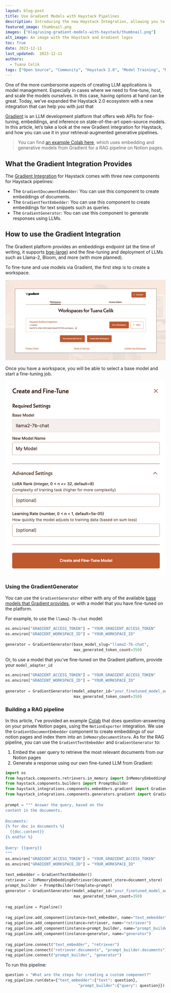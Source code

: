 ```yaml
---
layout: blog-post
title: Use Gradient Models with Haystack Pipelines
description: Introducing the new Haystack Integration, allowing you to easily fine-tune and deploy models on the Gradient platform which you can use in Haystack pipelines
featured_image: thumbnail.png
images: ["blog/using-gradient-models-with-haystack/thumbnail.png"]
alt_image: An image with the Haystack and Gradient logos
toc: True
date: 2023-12-11
last_updated:  2023-12-11
authors:
  - Tuana Celik
tags: ["Open Source", "Community", "Haystack 2.0", "Model Training", "MLOps", "LLM"]
---
```



One of the more cumbersome aspects of creating LLM applications is model management. Especially in cases where we need to fine-tune, host, and scale the models ourselves. In this case, having options at hand can be great. Today, we’ve expanded the Haystack 2.0 ecosystem with a new integration that can help you with just that

[Gradient](https://gradient.ai) is an LLM development platform that offers web APIs for fine-tuning, embeddings, and inference on state-of-the-art open-source models. In this article, let’s take a look at the new Gradient integration for Haystack, and how you can use it in your retrieval-augmented generative pipelines.

> You can find [an example Colab here](https://colab.research.google.com/drive/1CQZoKrU0AM3bJtWcAicYA2q5FTu-nPJj?usp=sharing), which uses embedding and generative models from Gradient for a RAG pipeline on Notion pages.

## What the Gradient Integration Provides

The [Gradient Integration](https://haystack.deepset.ai/integrations/gradient) for Haystack comes with three new components for Haystack pipelines:

-   The `GradientDocumentEmbedder`: You can use this component to create embeddings of documents.
-   The `GradientTextEmbedder`: You can use this component to create embeddings for text snippets such as queries.
-   The `GradientGenerator`: You can use this component to generate responses using LLMs.

## How to use the Gradient Integration

The Gradient platform provides an embeddings endpoint (at the time of writing, it supports [bge-large](https://huggingface.co/BAAI/bge-large-en-v1.5)) and the fine-tuning and deployment of LLMs such as Llama-2, Bloom, and more (with more planned).

To fine-tune and use models via Gradient, the first step is to create a workspace.

![Create a workspace](workspace.png#medium "Create a workspace")

Once you have a workspace, you will be able to select a base model and start a fine-tuning job.

![Fine-tune a model](fine-tuning.png#small "Fine-tune a model")

### Using the GradientGenerator

You can use the `GradientGenerator` either with any of the available [base models that Gradient provides](https://docs.gradient.ai/docs/models-1#%EF%B8%8F-gradient-hosted-llms), or with a model that you have fine-tuned on the platform.

For example, to use the `llama2-7b-chat` model:

```python
os.environ["GRADIENT_ACCESS_TOKEN"] = "YOUR_GRADIENT_ACCESS_TOKEN"
os.environ["GRADIENT_WORKSPACE_ID"] = "YOUR_WORKSPACE_ID"

generator = GradientGenerator(base_model_slug="llama2-7b-chat",
                              max_generated_token_count=350)

```

Or, to use a model that you’ve fine-tuned on the Gradient platform, provide your `model_adapter_id`

```python
os.environ["GRADIENT_ACCESS_TOKEN"] = "YOUR_GRADIENT_ACCESS_TOKEN"
os.environ["GRADIENT_WORKSPACE_ID"] = "YOUR_WORKSPACE_ID"

generator = GradientGenerator(model_adapter_id="your_finetuned_model_adapter_id",
                              max_generated_token_count=350)

```

### Building a RAG pipeline

In this article, I’ve provided an example [Colab](https://colab.research.google.com/drive/1CQZoKrU0AM3bJtWcAicYA2q5FTu-nPJj?usp=sharing) that does question-answering on your private Notion pages, using the `NotionExporter` integration. We use the `GradientDocumentEmbedder` component to create embeddings of our notion pages and index them into an `InMemoryDocumentStore`. As for the RAG pipeline, you can use the `GradientTextEmbedder` and `GradientGenerator` to:

1.  Embed the user query to retrieve the most relevant documents from our Notion pages
2.  Generate a response using our own fine-tuned LLM from Gradient:

```python
import os
from haystack.components.retrievers.in_memory import InMemoryEmbeddingRetriever
from haystack.components.builders import PromptBuilder
from haystack_integrations.components.embedders.gradient import GradientTextEmbedder
from haystack_integrations.components.generators.gradient import GradientGenerator

prompt = """ Answer the query, based on the
content in the documents.

Documents:
{% for doc in documents %}
  {{doc.content}}
{% endfor %}

Query: {{query}}
"""
os.environ["GRADIENT_ACCESS_TOKEN"] = "YOUR_GRADIENT_ACCESS_TOKEN"
os.environ["GRADIENT_WORKSPACE_ID"] = "YOUR_WORKSPACE_ID"

text_embedder = GradientTextEmbedder()
retriever = InMemoryEmbeddingRetriever(document_store=document_store)
prompt_builder = PromptBuilder(template=prompt)
generator = GradientGenerator(model_adapter_id="your_finetuned_model_adapter_id",
                              max_generated_token_count=350)

rag_pipeline = Pipeline()

rag_pipeline.add_component(instance=text_embedder, name="text_embedder")
rag_pipeline.add_component(instance=retriever, name="retriever")
rag_pipeline.add_component(instance=prompt_builder, name="prompt_builder")
rag_pipeline.add_component(instance=generator, name="generator")

rag_pipeline.connect("text_embedder", "retriever")
rag_pipeline.connect("retriever.documents", "prompt_builder.documents")
rag_pipeline.connect("prompt_builder", "generator")

```

To run this pipeline:

```python
question = "What are the steps for creating a custom component?"
rag_pipeline.run(data={"text_embedder":{"text": question},
                                "prompt_builder":{"query": question}})

```
